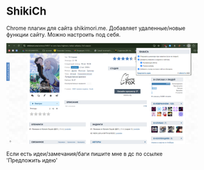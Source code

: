 # ShikiCh

Chrome плагин для сайта shikimori.me.
Добавляет удаленные/новые функции сайту. Можно настроить под себя.

![плагин в деле](example.png)

Если есть идеи/замечания/баги пишите мне в дс по ссылке 'Предложить идею'
